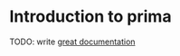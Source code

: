 # Introduction to prima

TODO: write [great documentation](http://jacobian.org/writing/what-to-write/)

